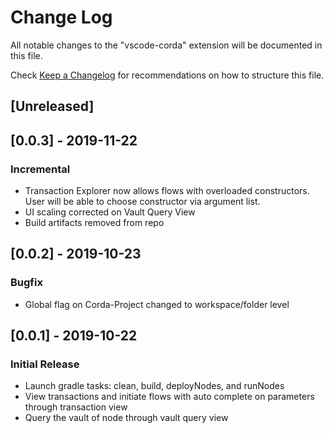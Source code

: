 # Change Log

All notable changes to the "vscode-corda" extension will be documented in this file.

Check [Keep a Changelog](http://keepachangelog.com/) for recommendations on how to structure this file.

## [Unreleased]

## [0.0.3] - 2019-11-22
### Incremental
- Transaction Explorer now allows flows with overloaded constructors. User will be able to choose constructor via argument list.
- UI scaling corrected on Vault Query View
- Build artifacts removed from repo

## [0.0.2] - 2019-10-23
### Bugfix
- Global flag on Corda-Project changed to workspace/folder level

## [0.0.1] - 2019-10-22
### Initial Release
- Launch gradle tasks: clean, build, deployNodes, and runNodes
- View transactions and initiate flows with auto complete on parameters through transaction view
- Query the vault of node through vault query view